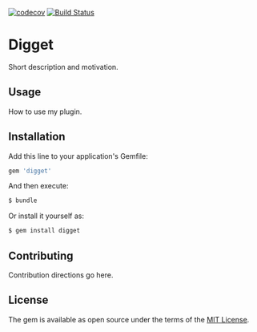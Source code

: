 [![codecov](https://codecov.io/gh/pielambr/digget/branch/master/graph/badge.svg)](https://codecov.io/gh/pielambr/digget)
[![Build Status](https://travis-ci.org/pielambr/digget.svg?branch=master)](https://travis-ci.org/pielambr/digget)
# Digget
Short description and motivation.

## Usage
How to use my plugin.

## Installation
Add this line to your application's Gemfile:

```ruby
gem 'digget'
```

And then execute:
```bash
$ bundle
```

Or install it yourself as:
```bash
$ gem install digget
```

## Contributing
Contribution directions go here.

## License
The gem is available as open source under the terms of the [MIT License](http://opensource.org/licenses/MIT).
